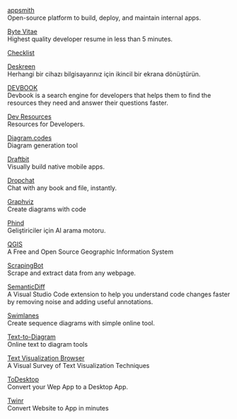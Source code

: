 <p>
<a href="https://github.com/appsmithorg/appsmith">appsmith</a>
<br>Open-source platform to build, deploy, and maintain internal apps.
</p> 
<p>
<a href="https://bytevitae.com/">Byte Vitae</a>
<br>Highest quality developer resume in less than 5 minutes.
</p>
<p>
<a href="https://checklist.atolye15.com/">Checklist</a>
</p>
<p>
<a href="https://deskreen.com/lang-en">Deskreen</a>
<br>Herhangi bir cihazı bilgisayarınız için ikincil bir ekrana dönüştürün.
</p>
<p>
<a href="https://usedevbook.com/">DEVBOOK</a>
<br>Devbook is a search engine for developers that helps them to find the resources they need and answer their questions faster.
</p> 
<p>
<a href="https://devresourc.es/">Dev Resources</a>
<br>Resources for Developers.
</p> 
<p>
<a href="https://www.diagram.codes/">Diagram.codes</a>
<br>Diagram generation tool
</p> 
<p>
<a href="https://draftbit.com/">Draftbit</a>
<br>Visually build native mobile apps.
</p>
<p>
<a href="https://app.dropchat.co/">Dropchat</a>
<br>Chat with any book and file, instantly.
</p>
<p>
<a href="https://ncona.com/2020/06/create-diagrams-with-code-using-graphviz/?utm_source=hackernewsletter&utm_medium=email&utm_term=code">Graphviz</a>
<br>Create diagrams with code
</p> 
<p>
<a href="https://www.phind.com/">Phind</a>
<br>Geliştiriciler için AI arama motoru.
</p> 
<p>
<a href="https://chollinger.com/blog/2023/01/qgis-is-the-mapping-software-you-didnt-know-you-needed/?utm_source=dailytechdigest&utm_medium&utm_campaign=1520">QGIS</a>
<br>A Free and Open Source Geographic Information System
</p> 
<p>
<a href="https://www.scraping-bot.io/">ScrapingBot</a>
<br>Scrape and extract data from any webpage.
</p> 
<p>
<a href="https://semanticdiff.com/">SemanticDiff</a>
<br>A Visual Studio Code extension to help you understand code changes faster by removing noise and adding useful annotations.
</p> 
<p>
<a href="https://swimlanes.io/?utm_source=hackernewsletter&utm_medium=email&utm_term=show_hn">Swimlanes</a>
<br>Create sequence diagrams with simple online tool.
</p> 
<p>
<a href="https://smusamashah.github.io/text-to-diagram">Text-to-Diagram</a>
<br>Online text to diagram tools
</p> 
<p>
<a href="https://textvis.lnu.se/">Text Visualization Browser</a>
<br>A Visual Survey of Text Visualization Techniques
</p> 
<p>
<a href="https://www.todesktop.com/">ToDesktop</a>
<br>Convert your Wep App to a Desktop App.
</p>
<p>
<a href="https://twinr.dev/">Twinr</a>
<br>Convert Website to App in minutes
</p> 
